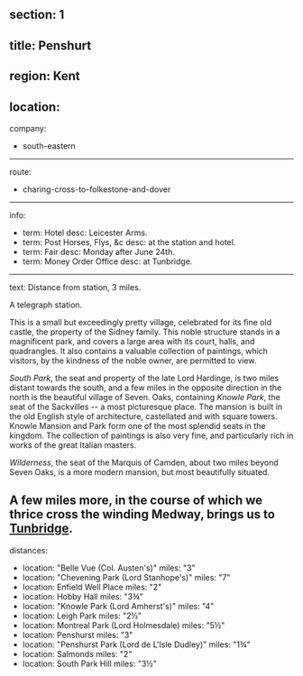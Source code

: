 section: 1
----
title: Penshurt
----
region: Kent
----
location: 
----
company:
- south-eastern
----
route:
- charing-cross-to-folkestone-and-dover
----
info:
- term: Hotel
  desc: Leicester Arms.
- term: Post Horses, Flys, &c
  desc: at the station and hotel.
- term: Fair
  desc: Monday after June 24th.
- term: Money Order Office
  desc: at Tunbridge.
----
text: Distance from station, 3 miles.

A telegraph station.

This is a small but exceedingly pretty village, celebrated for its fine old castle, the property of the Sidney family. This noble structure stands in a magnificent park, and covers a large area with its court, halls, and quadrangles. It also contains a valuable collection of paintings, which visitors, by the kindness of the noble owner, are permitted to view.

*South Park*, the seat and property of the late Lord Hardinge, is two miles distant towards the south, and a few miles in the opposite direction in the north is the beautiful village of Seven. Oaks, containing *Knowle Park*, the seat of the Sackvilles -- a most picturesque place. The mansion is built in the old English style of architecture, castellated and with square towers. Knowle Mansion and Park form one of the most splendid seats in the kingdom. The collection of paintings is also very fine, and particularly rich in works of the great Italian masters.

*Wilderness*, the seat of the Marquis of Camden, about two miles beyond Seven Oaks, is a more modern mansion, but most beautifully situated.

A few miles more, in the course of which we thrice cross the winding Medway, brings us to [Tunbridge](/stations/tunbridge).
----
distances:
- location: "Belle Vue (Col. Austen's)"
  miles: "3"
- location: "Chevening Park (Lord Stanhope's)"
  miles: "7"
- location: Enfield Well Place
  miles: "2"
- location: Hobby Hall
  miles: "3¾"
- location: "Knowle Park (Lord Amherst's)"
  miles: "4"
- location: Leigh Park
  miles: "2½"
- location: Montreal Park (Lord Holmesdale)
  miles: "5½"
- location: Penshurst
  miles: "3"
- location: "Penshurst Park (Lord de L'Isle Dudley)"
  miles: "1¾"
- location: Salmonds
  miles: "2"
- location: South Park Hill
  miles: "3½"
